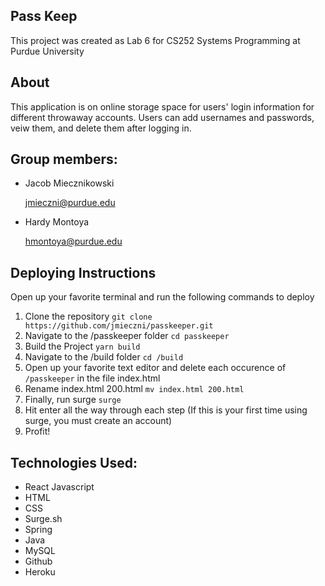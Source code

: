 ## Pass Keep
This project was created as Lab 6 for CS252 Systems Programming at Purdue University

## About
This application is on online storage space for users' login information for different throwaway accounts.
Users can add usernames and passwords, veiw them, and delete them after logging in.

## Group members:
* Jacob Miecznikowski

  jmieczni@purdue.edu
* Hardy Montoya

  hmontoya@purdue.edu

## Deploying Instructions
Open up your favorite terminal and run the following commands to deploy

1. Clone the repository `git clone https://github.com/jmieczni/passkeeper.git`
2. Navigate to the /passkeeper folder `cd passkeeper`
2. Build the Project `yarn build`
3. Navigate to the /build folder `cd /build`
4. Open up your favorite text editor and delete each occurence of `/passkeeper` in the file index.html
5. Rename index.html 200.html `mv index.html 200.html`
6. Finally, run surge `surge`
7. Hit enter all the way through each step (If this is your first time using surge, you must create an account)
8. Profit!

## Technologies Used:
* React Javascript
* HTML
* CSS
* Surge.sh
* Spring
* Java
* MySQL
* Github
* Heroku
